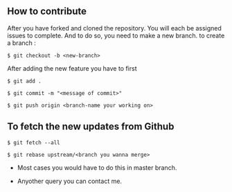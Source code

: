 ## How to contribute

After you have forked and cloned the repository. You will each be assigned issues to complete. And to do so, you need to make 
a new branch. to create a branch :

```console
$ git checkout -b <new-branch>
```

After adding the new feature you have to first 


```console
$ git add .
```


```console
$ git commit -m "<message of commit>"
```


```console
$ git push origin <branch-name your working on>
```

## To fetch the new updates from Github


```console
$ git fetch --all
```


```console
$ git rebase upstream/<branch you wanna merge>
```

- Most cases you would have to do this in master branch.

- Anyother query you can contact me.